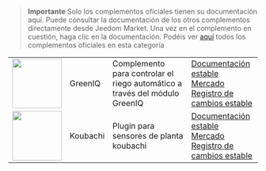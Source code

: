 
>**Importante**
>Solo los complementos oficiales tienen su documentación aquí. Puede consultar la documentación de los otros complementos directamente desde Jeedom Market. Una vez en el complemento en cuestión, haga clic en la documentación.
>Podéis ver [aquí](https://market.jeedom.com/index.php?v=d&p=market&type=plugin&categorie=nature) todos los complementos oficiales en esta categoría


| | | | |
|--- | --- | --- | ---|
|<img src="greeniq/greeniq_icon.png" class="pluginLogo" width="100" />|GreenIQ|Complemento para controlar el riego automático a través del módulo GreenIQ|[Documentación estable](greeniq/index.md)<br/>[Mercado](https://market.jeedom.com/index.php?v=d&p=market_display&id=1717)<br/>[Registro de cambios estable](greeniq/changelog.md)|
|<img src="koubachi/koubachi_icon.png" class="pluginLogo" width="100" />|Koubachi|Plugin para sensores de planta koubachi|[Documentación estable](koubachi/index.md)<br/>[Mercado](https://market.jeedom.com/index.php?v=d&p=market_display&id=1012)<br/>[Registro de cambios estable](koubachi/changelog.md)|
